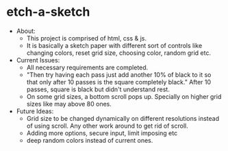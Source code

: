 # etch-a-sketch
* About: <br/>
    * This project is comprised of html, css & js.
    * It is basically a sketch paper with different sort of controls like changing colors, reset grid size, choosing color, random grid etc. 
* Current Issues: <br />
    * All necessary requirements are completed.
    * "Then try having each pass just add another 10% of black to it so that only after 10 passes is the square completely black." After 10 passes, square is black but didn't understand rest.
    * On some grid sizes, a bottom scroll pops up. Specially on higher grid sizes like may above 80 ones. 
* Future Ideas: <br />
    * Grid size to be changed dynamically on different resolutions instead of using scroll. Any other work around to get rid of scroll. 
    * Adding more options, secure input, limit imposing etc
    * deep random colors instead of current ones. 

